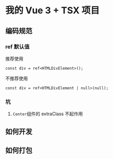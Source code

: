 # 我的 Vue 3 + TSX 项目

## 编码规范

### ref 默认值

推荐使用

```tsx
const div = ref<HTMLDivElement>();
```

不推荐使用

```tsx
const div = ref<HTMLDivElement | null>(null);
```

### 坑

1. `Center`组件的 extraClass 不起作用

## 如何开发

## 如何打包

